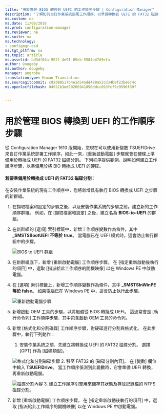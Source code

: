 ```yaml
---
title: "用於管理 BIOS 轉換到 UEFI 的工作順序步驟 | Configuration Manager"
description: "了解如何自訂作業系統部署工作順序，以準備轉換到 UEFI 的 FAT32 磁碟分割。"
ms.custom: na
ms.date: 11/08/2016
ms.prod: configuration-manager
ms.reviewer: na
ms.suite: na
ms.technology:
- configmgr-osd
ms.tgt_pltfrm: na
ms.topic: article
ms.assetid: bd3df04a-902f-4e91-89eb-5584b47d9efa
author: Dougeby
ms.author: dougeby
manager: angrobe
translationtype: Human Translation
ms.sourcegitcommit: c92d88517b4e1d54add489a53cd34b0f23be0c4c
ms.openlocfilehash: 04951b3ed50206941850ddcc893fcf9c9596f89f


---
```

# <a name="task-sequence-steps-to-manage-bios-to-uefi-conversion"></a>用於管理 BIOS 轉換到 UEFI 的工作順序步驟
從 Configuration Manager 1610 版開始，您現在可以使用新變數 TSUEFIDrive 來自訂作業系統部署工作順序，如此一來，[重新啟動電腦] 步驟就會在硬碟上準備用於轉換成 UEFI 的 FAT32 磁碟分割。 下列程序提供範例，說明如何建立工作順序步驟，以準備用於將 BIO 轉換成 UEFI 的硬碟。

#### <a name="to-prepare-the-fat32-partition-for-the-conversion-to-uefi"></a>若要準備用於轉換成 UEFI 的 FAT32 磁碟分割：
在安裝作業系統的現有工作順序中，您將新增具有執行 BIOS 轉換成 UEFI 之步驟的新群組。

1. 在擷取檔案和設定的步驟之後，以及安裝作業系統的步驟之前，建立新的工作順序群組。 例如，在 [擷取檔案和設定] 之後，建立名為 **BIOS-to-UEFI** 的群組。
2. 在新群組的 [選項] 索引標籤中，新增工作順序變數作為條件，其中 **_SMSTSBootUEFI** **不等於** **true**。 當電腦已在 UEFI 模式時，這會防止執行群組中的步驟。

   ![BIOS to UEFI 群組](../../core/get-started/media/BIOS-to-UEFI-group.png)
3. 在新群組底下，新增 [重新啟動電腦] 工作順序步驟。 在 [指定重新啟動後執行的項目] 中，選取 [指派給此工作順序的開機映像] 以在 Windows PE 中啟動電腦。  
4. 在 [選項] 索引標籤上，新增工作順序變數作為條件，其中 **_SMSTSInWinPE 等於 false**。 如果電腦已在 Windows PE 中，這會防止執行此步驟。

    ![重新啟動電腦步驟](../../core/get-started/media/restart-in-windows-pe.png)
5. 新增啟動 OEM 工具的步驟，以將韌體從 BIOS 轉換成 UEFI。 這通常會是 [執行命令列] 工作順序步驟，其中包含啟動 OEM 工具的命令列。
6.  新增 [格式化和分割磁碟] 工作順序步驟，對硬碟進行分割與格式化。 在此步驟中，執行下列動作：
    1.  安裝作業系統之前，先建立將轉換成 UEFI 的 FAT32 磁碟分割。 選擇 [GPT] 作為 [磁碟類型]。

       ![格式化和分割磁碟步驟](../media/format-and-partition-disk.png)
    2.  移至 FAT32 的 [磁碟分割內容]。 在 [變數] 欄位中輸入 **TSUEFIDrive**。 當工作順序偵測到此變數時，它會準備 UEFI 轉換，再重新啟動電腦。

       ![磁碟分割內容](../../core/get-started/media/partition-properties.png)
    3. 建立工作順序引擎用來儲存其狀態及存放記錄檔的 NTFS 磁碟分割。
7.  新增 [重新啟動電腦] 工作順序步驟。 在 [指定重新啟動後執行的項目] 中，選取 [指派給此工作順序的開機映像] 以在 Windows PE 中啟動電腦。  



<!--HONumber=Jan17_HO1-->


